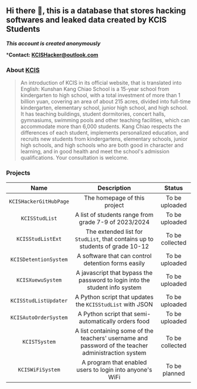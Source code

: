 ## Hi there 👋, this is a database that stores hacking softwares and leaked data created by KCIS Students

***This account is created anonymously***

***Contact: KCISHacker@outlook.com**

### About [KCIS](https://kunshan.kcis.org.cn/default.html)
> An introduction of KCIS in its official website, that is translated into English:
> Kunshan Kang Chiao School is a 15-year school from kindergarten to high school, with a total investment of more than 1 billion yuan, covering an area of ​​about 215 acres, divided into full-time kindergarten, elementary school, junior high school, and high school. It has teaching buildings, student dormitories, concert halls, gymnasiums, swimming pools and other teaching facilities, which can accommodate more than 6,000 students.
Kang Chiao respects the differences of each student, implements personalized education, and recruits new students from kindergartens, elementary schools, junior high schools, and high schools who are both good in character and learning, and in good health and meet the school's admission qualifications. Your consultation is welcome.

### Projects
|Name|Description|Status|
|:---:|:---:|:---:|
|`KCISHackerGitHubPage`|The homepage of this project|To be uploaded|
|`KCISStudList`|A list of students range from grade 7-9 of 2023/2024|To be uploaded|
|`KCISStudListExt`|The extended list for `StudList`, that contains up to students of grade 10-12|To be collected|
|`KCISDetentionSystem`|A software that can control detention forms easily|To be uploaded|
|`KCISXuewuSystem`|A javascript that bypass the password to login into the student info system|To be uploaded|
|`KCISStudListUpdater`|A Python script that updates the `KCISStudList` with JSON|To be uploaded|
|`KCISAutoOrderSystem`|A Python script that semi-automatically orders food|To be uploaded|
|`KCISTSystem`|A list containing some of the teachers' username and password of the teacher administraction system|To be collected|
|`KCISWiFiSystem`|A program that enabled users to login into anyone's WiFi|To be planned|

<!--
**KCISHacker/KCISHacker** is a ✨ _special_ ✨ repository because its `README.md` (this file) appears on your GitHub profile.

Here are some ideas to get you started:

- 🔭 I’m currently working on ...
- 🌱 I’m currently learning ...
- 👯 I’m looking to collaborate on ...
- 🤔 I’m looking for help with ...
- 💬 Ask me about ...
- 📫 How to reach me: ...
- 😄 Pronouns: ...
- ⚡ Fun fact: ...
-->
